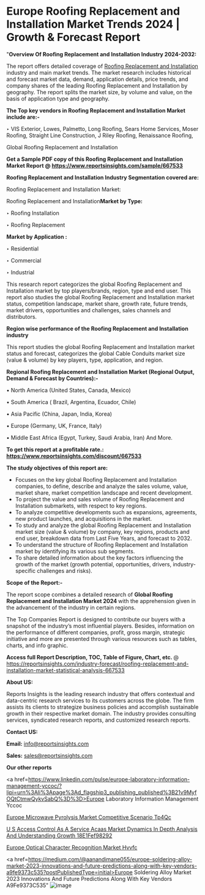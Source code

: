# Europe Roofing Replacement and Installation Market Trends 2024 | Growth & Forecast Report

"<strong>Overview Of Roofing Replacement and Installation Industry 2024-2032:</strong>

The report offers detailed coverage of <a href=https://www.reportsinsights.com/sample/667533>Roofing Replacement and Installation</a> industry and main market trends. The market research includes historical and forecast market data, demand, application details, price trends, and company shares of the leading Roofing Replacement and Installation by geography. The report splits the market size, by volume and value, on the basis of application type and geography.

<strong>The Top key vendors in Roofing Replacement and Installation Market include are:- </strong>

‣ VIS Exterior, Lowes, Palmetto, Long Roofing, Sears Home Services, Moser Roofing, Straight Line Construction, J Riley Roofing, Renaissance Roofing,

Global Roofing Replacement and Installation

<strong>Get a Sample PDF copy of this Roofing Replacement and Installation Market Report </strong><strong>@ <a href=https://www.reportsinsights.com/sample/667533 style=color:#0000ff;>https://www.reportsinsights.com/sample/667533</a> </strong>

<strong>Roofing Replacement and Installation Industry Segmentation covered are:</strong>

Roofing Replacement and Installation Market: 

Roofing Replacement and Installation<strong>Market by Type:</strong>

‣ Roofing Installation

‣ Roofing Replacement

<strong>Market by Application :</strong>

‣ Residential

‣ Commercial

‣ Industrial

This research report categorizes the global Roofing Replacement and Installation market by top players/brands, region, type and end user. This report also studies the global Roofing Replacement and Installation market status, competition landscape, market share, growth rate, future trends, market drivers, opportunities and challenges, sales channels and distributors.

<strong>Region wise performance of the Roofing Replacement and Installation industry</strong><strong> </strong>

This report studies the global Roofing Replacement and Installation market status and forecast, categorizes the global Cable Conduits market size (value &amp; volume) by key players, type, application, and region. 

<strong>Regional Roofing Replacement and Installation Market (Regional Output, Demand &amp; Forecast by Countries):-</strong>

• North America (United States, Canada, Mexico)

• South America ( Brazil, Argentina, Ecuador, Chile)

• Asia Pacific (China, Japan, India, Korea)

• Europe (Germany, UK, France, Italy)

• Middle East Africa (Egypt, Turkey, Saudi Arabia, Iran) And More.

<strong>To get this report at a profitable rate.: <a href=https://www.reportsinsights.com/discount/667533 style=color:#0000ff;>https://www.reportsinsights.com/discount/667533</a></strong>

<strong>The study objectives of this report are:</strong>
<ul>
  <li>Focuses on the key global Roofing Replacement and Installation companies, to define, describe and analyze the sales volume, value, market share, market competition landscape and recent development.</li>
  <li>To project the value and sales volume of Roofing Replacement and Installation submarkets, with respect to key regions.</li>
  <li>To analyze competitive developments such as expansions, agreements, new product launches, and acquisitions in the market.</li>
  <li>To study and analyze the global Roofing Replacement and Installation market size (value &amp; volume) by company, key regions, products and end user, breakdown data from Last Five Years, and forecast to 2032.</li>
  <li>To understand the structure of Roofing Replacement and Installation market by identifying its various sub segments.</li>
  <li>To share detailed information about the key factors influencing the growth of the market (growth potential, opportunities, drivers, industry-specific challenges and risks).</li>
</ul>
<strong>Scope of the Report:-</strong><strong> </strong>

The report scope combines a detailed research of <strong>Global Roofing Replacement and Installation Market 2024 </strong>with the apprehension given in the advancement of the industry in certain regions.

The Top Companies Report is designed to contribute our buyers with a snapshot of the industry’s most influential players. Besides, information on the performance of different companies, profit, gross margin, strategic initiative and more are presented through various resources such as tables, charts, and info graphic.

<strong>Access full Report Description, TOC, Table of Figure, Chart, etc. </strong>@   <a href=https://reportsinsights.com/industry-forecast/roofing-replacement-and-installation-market-statistical-analysis-667533 style=color:#0000ff;>https://reportsinsights.com/industry-forecast/roofing-replacement-and-installation-market-statistical-analysis-667533</a>

<strong>About US:</strong>

Reports Insights is the leading research industry that offers contextual and data-centric research services to its customers across the globe. The firm assists its clients to strategize business policies and accomplish sustainable growth in their respective market domain. The industry provides consulting services, syndicated research reports, and customized research reports.

<strong>Contact US:</strong>

<p class=""""><b>Email:</b> <a href=mailto:info@reportsinsights.com>info@reportsinsights.com</a></p>
<p class=""""><b>Sales:</b> <a href=mailto:sales@reportsinsights.com>sales@reportsinsights.com</a></p>

<strong>Our other reports</strong>

<a href=https://www.linkedin.com/pulse/europe-laboratory-information-management-yccoc/?lipi=urn%3Ali%3Apage%3Ad_flagship3_publishing_published%3B21v9MyfOQtCtmwQykvSabQ%3D%3D>Europe Laboratory Information Management Yccoc</a>

<a href=https://www.linkedin.com/pulse/europe-microwave-pyrolysis-market-competitive-scenario-tp4qc/>Europe Microwave Pyrolysis Market Competitive Scenario Tp4Qc</a>

<a href=https://medium.com/@yadavahaan91/u-s-access-control-as-a-service-acaas-market-dynamics-in-depth-analysis-and-understanding-growth-18e1fef98292>U S Access Control As A Service Acaas Market Dynamics In Depth Analysis And Understanding Growth 18E1Fef98292</a>

<a href=https://www.linkedin.com/pulse/europe-optical-character-recognition-market-hvvfc/>Europe Optical Character Recognition Market Hvvfc</a>

<a href=https://medium.com/@aanandimane055/europe-soldering-alloy-market-2023-innovations-and-future-predictions-along-with-key-vendors-a9fe9373c535?postPublishedType=initial>Europe Soldering Alloy Market 2023 Innovations And Future Predictions Along With Key Vendors A9Fe9373C535</a>"
![image](https://github.com/Jaayaachit/RIResearch/assets/158452289/6b21587c-b069-4843-a6f0-b06e1d391757)
